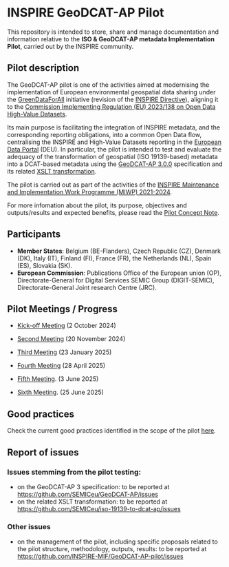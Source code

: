 # INSPIRE GeoDCAT-AP Pilot

This repository is intended to store, share and manage documentation and information relative to the **ISO &amp; GeoDCAT-AP metadata Implementation Pilot**, carried out by the INSPIRE community.

## Pilot description

The GeoDCAT-AP pilot is one of the activities aimed at modernising the implementation of European environmental geospatial data sharing under the [GreenDataForAll](https://ec.europa.eu/info/law/better-regulation/have-your-say/initiatives/13170-GreenData4All-updated-rules-on-geospatial-environmental-data-and-access-to-environmental-information_en) initiative (revision of the [INSPIRE Directive](http://data.europa.eu/eli/dir/2007/2/2019-06-26)), aligning it to the [Commission Implementing Regulation (EU) 2023/138 on Open Data High-Value Datasets](https://eur-lex.europa.eu/eli/reg_impl/2023/138/oj).

Its main purpose is facilitating the integration of INSPIRE metadata, and the corresponding reporting obligations, into a common Open Data flow, centralising the INSPIRE and High-Value Datasets reporting in the [European Data Portal](https://data.europa.eu/en) (DEU). In particular, the pilot is intended to test and evaluate the adequacy of the transformation of geospatial (ISO 19139-based) metadata into a DCAT-based metadata using the [GeoDCAT-AP 3.0.0](https://semiceu.github.io/GeoDCAT-AP/releases/3.0.0/) specification and its related [XSLT transformation](https://github.com/SEMICeu/iso-19139-to-dcat-ap/tree/main).

The pilot is carried out as part of the activities of the [INSPIRE Maintenance and Implementation Work Programme (MIWP) 2021-2024](https://wikis.ec.europa.eu/display/InspireMIG/INSPIRE+work+programme+2021-24).

For more infomation about the pilot, its purpose, objectives and outputs/results and expected benefits, please read the [Pilot Concept Note](https://github.com/INSPIRE-MIF/GeoDCAT-AP-pilot/blob/main/20241119_GeoDCAT-AP_Pilot-Concept_Note-v2.pdf).

## Participants

* **Member States**: Belgium (BE-Flanders), Czech Republic (CZ), Denmark (DK), Italy (IT), Finland (FI), France (FR), the Netherlands (NL), Spain (ES), Slovakia (SK).
* **European Commission**: Publications Office of the European union (OP), Directorate-General for Digital Services SEMIC Group (DIGIT-SEMIC), Directorate-General Joint research Centre (JRC).

## Pilot Meetings / Progress

* [Kick-off Meeting](https://github.com/INSPIRE-MIF/GeoDCAT-AP-pilot/tree/main/meetings/2024-10-02) (2 October 2024)

* [Second Meeting](https://github.com/INSPIRE-MIF/GeoDCAT-AP-pilot/tree/main/meetings/2024-11-20) (20 November 2024)
  
* [Third Meeting](https://github.com/INSPIRE-MIF/GeoDCAT-AP-pilot/tree/main/meetings/2025-01-23) (23 January 2025)
  
* [Fourth Meeting](https://github.com/INSPIRE-MIF/GeoDCAT-AP-pilot/tree/main/meetings/2025-04-28) (28 April 2025)
  
* [Fifth Meeting](https://github.com/INSPIRE-MIF/GeoDCAT-AP-pilot/tree/main/meetings/2025-06-03). (3 June 2025)

* [Sixth Meeting](https://github.com/INSPIRE-MIF/GeoDCAT-AP-pilot/blob/main/meetings/2025-06-25). (25 June 2025)

## Good practices 

Check the current good practices identified in the scope of the pilot [here](https://github.com/INSPIRE-MIF/GeoDCAT-AP-pilot/tree/main/good-practices).

## Report of issues 

### Issues stemming from the pilot testing:
* on the GeoDCAT-AP 3 specification: to be reported at https://github.com/SEMICeu/GeoDCAT-AP/issues
* on the related XSLT transformation: to be reported at https://github.com/SEMICeu/iso-19139-to-dcat-ap/issues

### Other issues
* on the management of the pilot, including specific proposals related to the pilot structure, methodology, outputs, results: to be reported at https://github.com/INSPIRE-MIF/GeoDCAT-AP-pilot/issues
